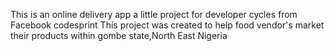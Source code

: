 This is an online delivery app a little project for developer cycles from Facebook codesprint
This project was created to help food vendor's market their products within gombe state,North East Nigeria
